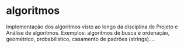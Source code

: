 # algoritmos
Implementação dos algoritmos visto ao longo da disciplina de Projeto e Análise de algoritmos. Exemplos: algoritmos de busca e ordenação, geométrico, probabilístico, casamento de padrões (strings)....
